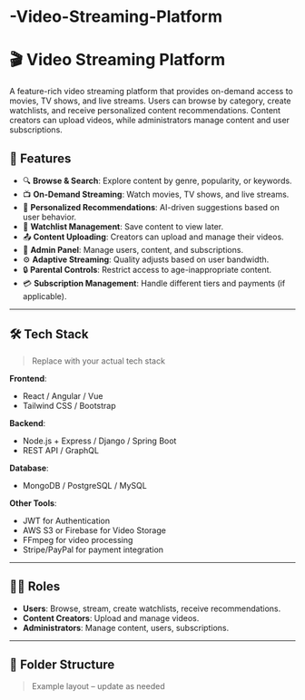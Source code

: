 # -Video-Streaming-Platform

# 🎬 Video Streaming Platform

A feature-rich video streaming platform that provides on-demand access to movies, TV shows, and live streams. Users can browse by category, create watchlists, and receive personalized content recommendations. Content creators can upload videos, while administrators manage content and user subscriptions.


## 🚀 Features

- 🔍 **Browse & Search**: Explore content by genre, popularity, or keywords.
- 📺 **On-Demand Streaming**: Watch movies, TV shows, and live streams.
- 🎯 **Personalized Recommendations**: AI-driven suggestions based on user behavior.
- 📝 **Watchlist Management**: Save content to view later.
- 📤 **Content Uploading**: Creators can upload and manage their videos.
- 🔧 **Admin Panel**: Manage users, content, and subscriptions.
- ⚙️ **Adaptive Streaming**: Quality adjusts based on user bandwidth.
- 🔒 **Parental Controls**: Restrict access to age-inappropriate content.
- 💳 **Subscription Management**: Handle different tiers and payments (if applicable).

---

## 🛠️ Tech Stack

> Replace with your actual tech stack

**Frontend**:
- React / Angular / Vue
- Tailwind CSS / Bootstrap

**Backend**:
- Node.js + Express / Django / Spring Boot
- REST API / GraphQL

**Database**:
- MongoDB / PostgreSQL / MySQL

**Other Tools**:
- JWT for Authentication
- AWS S3 or Firebase for Video Storage
- FFmpeg for video processing
- Stripe/PayPal for payment integration

---

## 🧑‍💻 Roles

- **Users**: Browse, stream, create watchlists, receive recommendations.
- **Content Creators**: Upload and manage videos.
- **Administrators**: Manage content, users, subscriptions.

---

## 📂 Folder Structure

> Example layout – update as needed
